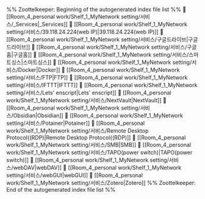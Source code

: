%% Zoottelkeeper: Beginning of the autogenerated index file list  %%
📄 [[Room_4_personal work/Shelf_1_MyNetwork setting/서비스/_Services|_Services]]
📄 [[Room_4_personal work/Shelf_1_MyNetwork setting/서비스/39.118.24.224(web IP)|39.118.24.224(web IP)]]
📄 [[Room_4_personal work/Shelf_1_MyNetwork setting/서비스/구글드라이브|구글드라이브]]
📄 [[Room_4_personal work/Shelf_1_MyNetwork setting/서비스/구글홈|구글홈]]
📄 [[Room_4_personal work/Shelf_1_MyNetwork setting/서비스/스마트싱스|스마트싱스]]
📄 [[Room_4_personal work/Shelf_1_MyNetwork setting/서비스/Docker|Docker]]
📄 [[Room_4_personal work/Shelf_1_MyNetwork setting/서비스/FTP|FTP]]
📄 [[Room_4_personal work/Shelf_1_MyNetwork setting/서비스/IFTTT|IFTTT]]
📄 [[Room_4_personal work/Shelf_1_MyNetwork setting/서비스/Lets' enscript|Lets' enscript]]
📄 [[Room_4_personal work/Shelf_1_MyNetwork setting/서비스/NextVault|NextVault]]
📄 [[Room_4_personal work/Shelf_1_MyNetwork setting/서비스/Obsidian|Obsidian]]
📄 [[Room_4_personal work/Shelf_1_MyNetwork setting/서비스/Potainer|Potainer]]
📄 [[Room_4_personal work/Shelf_1_MyNetwork setting/서비스/Remote Desktop Protocol{(RDP)|Remote Desktop Protocol{(RDP)]]
📄 [[Room_4_personal work/Shelf_1_MyNetwork setting/서비스/SMB|SMB]]
📄 [[Room_4_personal work/Shelf_1_MyNetwork setting/서비스/TAPO(power switch)|TAPO(power switch)]]
📄 [[Room_4_personal work/Shelf_1_MyNetwork setting/서비스/webDAV|webDAV]]
📄 [[Room_4_personal work/Shelf_1_MyNetwork setting/서비스/webGUI|webGUI]]
📄 [[Room_4_personal work/Shelf_1_MyNetwork setting/서비스/Zotero|Zotero]]
%% Zoottelkeeper: End of the autogenerated index file list  %%
